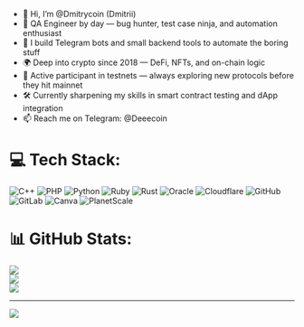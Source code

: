 - 👋 Hi, I’m @Dmitrycoin (Dmitrii)  
- 🧪 QA Engineer by day — bug hunter, test case ninja, and automation enthusiast  
- 🤖 I build Telegram bots and small backend tools to automate the boring stuff  
- 🌍 Deep into crypto since 2018 — DeFi, NFTs, and on-chain logic  
- 🧪 Active participant in testnets — always exploring new protocols before they hit mainnet  
- 🛠 Currently sharpening my skills in smart contract testing and dApp integration  
- 📫 Reach me on Telegram: @Deeecoin


# 💻 Tech Stack:
![C++](https://img.shields.io/badge/c++-%2300599C.svg?style=for-the-badge&logo=c%2B%2B&logoColor=white) ![PHP](https://img.shields.io/badge/php-%23777BB4.svg?style=for-the-badge&logo=php&logoColor=white) ![Python](https://img.shields.io/badge/python-3670A0?style=for-the-badge&logo=python&logoColor=ffdd54) ![Ruby](https://img.shields.io/badge/ruby-%23CC342D.svg?style=for-the-badge&logo=ruby&logoColor=white) ![Rust](https://img.shields.io/badge/rust-%23000000.svg?style=for-the-badge&logo=rust&logoColor=white) ![Oracle](https://img.shields.io/badge/Oracle-F80000?style=for-the-badge&logo=oracle&logoColor=white) ![Cloudflare](https://img.shields.io/badge/Cloudflare-F38020?style=for-the-badge&logo=Cloudflare&logoColor=white) ![GitHub](https://img.shields.io/badge/github-%23121011.svg?style=for-the-badge&logo=github&logoColor=white) ![GitLab](https://img.shields.io/badge/gitlab-%23181717.svg?style=for-the-badge&logo=gitlab&logoColor=white) ![Canva](https://img.shields.io/badge/Canva-%2300C4CC.svg?style=for-the-badge&logo=Canva&logoColor=white) ![PlanetScale](https://img.shields.io/badge/planetscale-%23000000.svg?style=for-the-badge&logo=planetscale&logoColor=white)
# 📊 GitHub Stats:
![](https://github-readme-stats.vercel.app/api?username=Dmitrycoin&theme=merko&hide_border=false&include_all_commits=false&count_private=false)<br/>
![](https://nirzak-streak-stats.vercel.app/?user=Dmitrycoin&theme=merko&hide_border=false)<br/>
![](https://github-readme-stats.vercel.app/api/top-langs/?username=Dmitrycoin&theme=merko&hide_border=false&include_all_commits=false&count_private=false&layout=compact)

---
[![](https://visitcount.itsvg.in/api?id=Dmitrycoin&icon=0&color=0)](https://visitcount.itsvg.in)

<!-- Proudly created with GPRM ( https://gprm.itsvg.in ) -->
